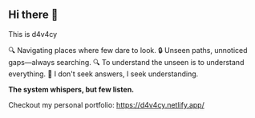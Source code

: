 ## Hi there 👋 
This is d4v4cy

🔍 Navigating places where few dare to look.
🔒 Unseen paths, unnoticed gaps—always searching.
🔍 To understand the unseen is to understand everything.
🖤 I don't seek answers, I seek understanding.

**The system whispers, but few listen.**

Checkout my personal portfolio: https://d4v4cy.netlify.app/


